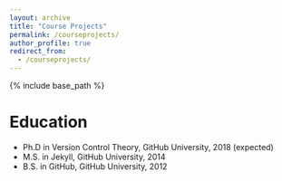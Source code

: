 ```yaml
---
layout: archive
title: "Course Projects"
permalink: /courseprojects/
author_profile: true
redirect_from: 
  - /courseprojects/
---
```


{% include base_path %}

Education
======
* Ph.D in Version Control Theory, GitHub University, 2018 (expected)
* M.S. in Jekyll, GitHub University, 2014
* B.S. in GitHub, GitHub University, 2012
